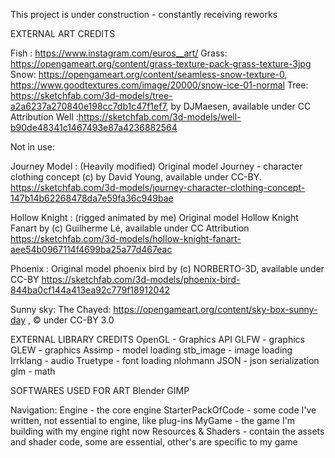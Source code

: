 
This project is under construction - constantly receiving reworks

EXTERNAL ART CREDITS


Fish : https://www.instagram.com/euros__art/
Grass: https://opengameart.org/content/grass-texture-pack-grass-texture-3jpg
Snow: https://opengameart.org/content/seamless-snow-texture-0, https://www.goodtextures.com/image/20000/snow-ice-01-normal
Tree: https://sketchfab.com/3d-models/tree-a2a6237a270840e198cc7db1c47f1ef7, by DJMaesen, available under CC Attribution
Well :https://sketchfab.com/3d-models/well-b90de48341c1467493e87a4236882564


Not in use:

Journey Model : (Heavily modified) Original model Journey - character clothing concept (c) by David Young, available under CC-BY. https://sketchfab.com/3d-models/journey-character-clothing-concept-147b14b62268478da7e59fa36c949bae


Hollow Knight : (rigged animated by me) Original model Hollow Knight Fanart by (c)
Guilherme Lé, available under CC Attribution
https://sketchfab.com/3d-models/hollow-knight-fanart-aee54b0967114f4699ba25a77d467eac

Phoenix : Original model phoenix bird  by (c)  NORBERTO-3D, available under CC-BY https://sketchfab.com/3d-models/phoenix-bird-844ba0cf144a413ea92c779f18912042

Sunny sky: The Chayed: https://opengameart.org/content/sky-box-sunny-day , © under CC-BY 3.0

EXTERNAL LIBRARY CREDITS OpenGL - Graphics API GLFW - graphics GLEW - graphics Assimp - model loading stb_image - image loading Irrklang - audio Truetype - font loading nlohmann JSON - json serialization glm - math

SOFTWARES USED FOR ART Blender GIMP

Navigation: Engine - the core engine StarterPackOfCode - some code I've written, not essential to engine, like plug-ins MyGame - the game I'm building with my engine right now Resources & Shaders - contain the assets and shader code, some are essential, other's are specific to my game
